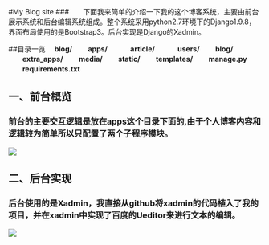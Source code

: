 #My Blog site
###　　下面我来简单的介绍一下我的这个博客系统，主要由前台展示系统和后台编辑系统组成。整个系统采用python2.7环境下的Django1.9.8，界面布局使用的是Bootstrap3。后台实现是Django的Xadmin。

##目录一览
　**blog/
　　apps/
　　　article/
　　　users/
　　blog/
　　extra_apps/
　　media/
　　static/
　　templates/
　　manage.py
　　requirements.txt**
		
## 一、前台概览
### 前台的主要交互逻辑是放在apps这个目录下面的,由于个人博客内容和逻辑较为简单所以只配置了两个子程序模块。

![](http://i.imgur.com/R6UvQ36.png)

## 二、后台实现
### 后台使用的是Xadmin，我直接从github将xadmin的代码植入了我的项目，并在xadmin中实现了百度的Ueditor来进行文本的编辑。
![](http://i.imgur.com/SllJtPi.png)




